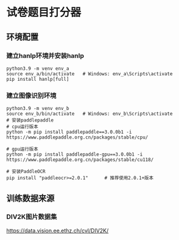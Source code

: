 # 试卷题目打分器

## 环境配置

### 建立hanlp环境并安装hanlp
```
python3.9 -m venv env_a
source env_a/bin/activate   # Windows: env_a\Scripts\activate
pip install hanlp[full]
```
### 建立图像识别环境
```
python3.9 -m venv env_b
source env_b/bin/activate   # Windows: env_b\Scripts\activate
# 安装paddlepaddle
# cpu运行版本
python -m pip install paddlepaddle==3.0.0b1 -i https://www.paddlepaddle.org.cn/packages/stable/cpu/

# gpu运行版本
python -m pip install paddlepaddle-gpu==3.0.0b1 -i https://www.paddlepaddle.org.cn/packages/stable/cu118/

# 安装PaddleOCR
pip install "paddleocr>=2.0.1"      # 推荐使用2.0.1+版本

```
## 训练数据来源

### DIV2K图片数据集
https://data.vision.ee.ethz.ch/cvl/DIV2K/